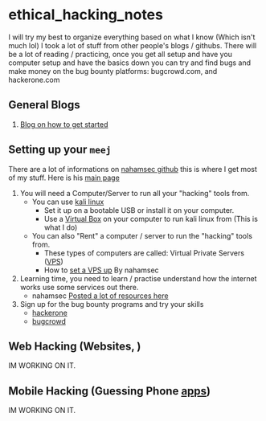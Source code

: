 # ethical_hacking_notes
I will try my best to organize everything based on what I know (Which isn't much lol) I took a lot of stuff from other people's blogs / githubs. There will be a lot of reading / practicing, once you get all setup and have you computer setup and have the basics down you can try and find bugs and make money on the bug bounty platforms: bugcrowd.com, and hackerone.com

## General Blogs 
1. [Blog on how to get started](https://medium.com/inbughunters/getting-started-in-bug-bounty-7052da28445a)

## Setting up your `meej`
There are a lot of informations on [nahamsec github](https://github.com/nahamsec/Resources-for-Beginner-Bug-Bounty-Hunters/blob/master/assets/setup.md) this is where I get most of my stuff. Here is his [main page](https://github.com/nahamsec/Resources-for-Beginner-Bug-Bounty-Hunters)

1. You will need a Computer/Server to run all your "hacking" tools from.
    - You can use [kali linux](https://www.kali.org/downloads/)
        - Set it up on a bootable USB or install it on your computer.
        - Use a [Virtual Box](https://linuxconfig.org/how-to-install-kali-linux-on-virtualbox) on your computer to run kali linux from (This is what I do)
    - You can also "Rent" a computer / server to run the "hacking" tools from.
        - These types of computers are called: Virtual Private Servers ([VPS](https://www.dreamhost.com/blog/beginners-guide-vps/))
        - How to [set a VPS up](https://www.youtube.com/watch?v=YhUiAH5SIqk) By nahamsec
2. Learning time, you need to learn / practise understand how the internet works use some services out there.
	- nahamsec [Posted a lot of resources here](https://github.com/nahamsec/Resources-for-Beginner-Bug-Bounty-Hunters/blob/master/assets/labs.md)
3. Sign up for the bug bounty programs and try your skills
	- [hackerone](https://hackerone.com)
	- [bugcrowd](https://www.bugcrowd.com)

## Web Hacking (Websites, )
IM WORKING ON IT.

## Mobile Hacking (Guessing Phone [apps](https://medium.com/apinf/apis-for-non-techies-like-myself-259f60042ba))
IM WORKING ON IT.